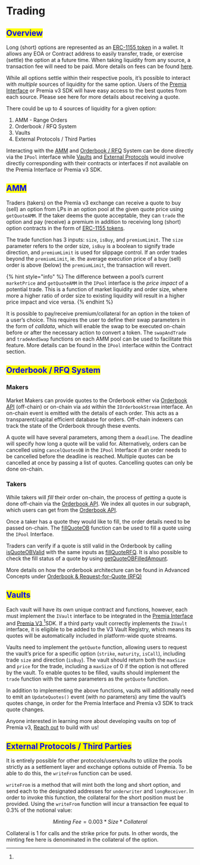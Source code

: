 # Trading

## <mark style="color:blue;">Overview</mark>

Long (short) options are represented as an [ERC-1155 token](https://eips.ethereum.org/EIPS/eip-1155) in a wallet. It allows any EOA or Contract address to easily transfer, trade, or exercise (settle) the option at a future time. When taking liquidity from any source, a transaction fee will need to be paid. More details on fees can be found [here](fees.md#trading-fees).

While all options settle within their respective pools, it’s possible to interact with _multiple_ sources of liquidity for the same option. Users of the [Premia Interface](../../#the-premia-interface) or Premia v3 SDK will have easy access to the best quotes from each source. Please see here for more details about receiving a quote.

There could be up to 4 sources of liquidity for a given option:

1. AMM - Range Orders
2. Orderbook / RFQ System
3. Vaults
4. External Protocols / Third Parties

Interacting with the [AMM](trading.md#amm) and [Orderbook / RFQ](../options-on-premia/order-book-vs.-amm.md) System can be done directly via the `IPool` interface while [Vaults](vault-depot/) and [External Protocols](trading.md#external-protocols-third-parties) would involve directly corresponding with their contracts or interfaces if not available on the Premia Interface or Premia v3 SDK.

## <mark style="color:blue;">AMM</mark>

Traders (takers) on the Premia v3 exchange can receive a quote to buy (sell) an option from LPs in an option pool at the given quote price using `getQuoteAMM`. If the taker deems the quote acceptable, they can `trade` the option and pay (receive) a premium in addition to receiving long (short) option contracts in the form of [ERC-1155 tokens](https://eips.ethereum.org/EIPS/eip-1155).

The trade function has 3 inputs: `size`, `isBuy`, and `premiumLimit`. The `size` parameter refers to the order size, `isBuy` is a boolean to signify trade direction, and `premiumLimit` is used for slippage control. If an order trades beyond the `premiumLimit`, ie. the average execution price of a buy (sell) order is above (below) the `premiumLimit`, the transaction will revert.

{% hint style="info" %}
The difference between a pool’s current `marketPrice` and `getQuoteAMM` in the `IPool` interface is the _price impact_ of a potential trade. This is a function of market liquidity and order size, where more a higher ratio of order size to existing liquidity will result in a higher price impact and vice versa.
{% endhint %}

It is possible to pay/receive premium/collateral for an option in the token of a user’s choice. This requires the user to define their swap parameters in the form of _calldata_, which will enable the swap to be executed on-chain before or after the necessary action to convert a token. The `swapAndTrade` and `tradeAndSwap` functions on each AMM pool can be used to facilitate this feature. More details can be found in the `IPool` interface within the Contract section.

## <mark style="color:blue;">Orderbook / RFQ System</mark>

### Makers

Market Makers can provide quotes to the Orderbook either via [Orderbook API](../../developer-center/api/orderbook-api/) (off-chain) or on-chain via  `add` within the `IOrderbookStream` interface. An on-chain event is emitted with the details of each order. This acts as a transparent/capital efficient database for orders. Off-chain indexers can track the state of the Orderbook through these events.

A quote will have several parameters, among them a `deadline`. The deadline will specify how long a quote will be valid for.  Alternatively, orders can be cancelled using `cancelQuotesOB` in the `IPool` Interface if an order needs to be cancelled before the deadline is reached.  Multiple quotes can be cancelled at once by passing a list of quotes.  Cancelling quotes can only be done on-chain.&#x20;

### Takers

While takers will _fill_ their order on-chain, the process of _getting_ a quote is done off-chain via the [Orderbook API](../../developer-center/api/orderbook-api/).   We index all quotes in our subgraph, which users can get from the [Orderbook API](../../developer-center/api/orderbook-api/). &#x20;

Once a taker has a quote they would like to fill, the order details need to be passed on-chain. The [fillQuoteOB](https://docs-solidity.premia.finance/contracts/pool/IPoolTrade.sol/interface.IPoolTrade.html#fillquoteob) function can be used to fill a quote using the `IPool` Interface.

Traders can verify if a quote is still valid in the Orderbook by calling [isQuoteOBValid](https://docs-solidity.premia.finance/contracts/pool/IPoolTrade.sol/interface.IPoolTrade.html#isquoteobvalid) with the same inputs as [fillQuoteRFQ](https://docs-solidity.premia.finance/contracts/pool/IPoolTrade.sol/interface.IPoolTrade.html#fillquoteob). It is also possible to check the fill status of a quote by using [getQuoteOBFilledAmount](https://docs-solidity.premia.finance/contracts/pool/IPoolTrade.sol/interface.IPoolTrade.html#getquoteobfilledamount).

More details on how the orderbook architecture can be found in Advanced Concepts under [Orderbook & Request-for-Quote (RFQ)](orderbook-and-request-for-quote-rfq.md)

## <mark style="color:blue;">Vaults</mark>

Each vault will have its own unique contract and functions, however, each must implement the `IVault` interface to be integrated in the [Premia Interface](../../#the-premia-interface) and [Premia V3 ](#user-content-fn-1)[^1]SDK. If a third party vault correctly implements the `IVault` interface, it is eligible to be added to the V3 Vault Registry, which means its quotes will be automatically included in platform-wide quote streams.

Vaults need to implement the `getQuote` function, allowing users to request the vault’s price for a specific option (`strike`, `maturity`, `isCall`), including trade `size` and direction (`isBuy`). The vault should return both the `maxSize` and `price` for the trade, including a `maxSize` of 0 if the option is not offered by the vault. To enable quotes to be filled, vaults should implement the `trade` function with the same parameters as the `getQuote` function.

In addition to implementing the above functions, vaults will additionally need to emit an `UpdateQuotes()` event (with no parameters) any time the vault’s quotes change, in order for the Premia Interface and Premia v3 SDK to track quote changes.

Anyone interested in learning more about developing vaults on top of Premia v3, [Reach out](broken-reference) to build with us!

## <mark style="color:blue;">External Protocols / Third Parties</mark>

It is entirely possible for other protocols/users/vaults to utilize the pools strictly as a settlement layer and exchange options outside of Premia. To be able to do this, the `writeFrom` function can be used.

`writeFrom` is a method that will mint both the long and short option, and send each to the designated addresses for `underwriter` and `longReceiver`. In order to invoke this function, the collateral for the short position must be provided. Using the `writeFrom` function will incur a transaction fee equal to 0.3% of the notional value:

$$
Minting\:Fee = 0.003*Size*Collateral
$$

Collateral is 1 for calls and the strike price for puts. In other words, the minting fee here is denominated in the collateral of the option.

[^1]: 

